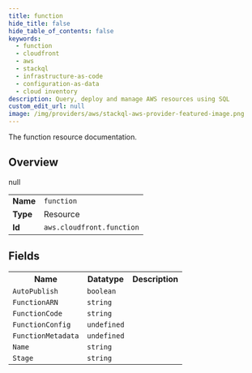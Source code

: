 ```yaml
---
title: function
hide_title: false
hide_table_of_contents: false
keywords:
  - function
  - cloudfront
  - aws
  - stackql
  - infrastructure-as-code
  - configuration-as-data
  - cloud inventory
description: Query, deploy and manage AWS resources using SQL
custom_edit_url: null
image: /img/providers/aws/stackql-aws-provider-featured-image.png
---
```

The function resource documentation.

## Overview
<table><tbody>
<tr><td><b>Name</b></td><td><code>function</code></td></tr>
<tr><td><b>Type</b></td><td>Resource</td></tr>
null
<tr><td><b>Id</b></td><td><code>aws.cloudfront.function</code></td></tr>
</tbody></table>

## Fields
<table><tbody>
<tr><th>Name</th><th>Datatype</th><th>Description</th></tr>
<tr><td><code>AutoPublish</code></td><td><code>boolean</code></td><td></td></tr><tr><td><code>FunctionARN</code></td><td><code>string</code></td><td></td></tr><tr><td><code>FunctionCode</code></td><td><code>string</code></td><td></td></tr><tr><td><code>FunctionConfig</code></td><td><code>undefined</code></td><td></td></tr><tr><td><code>FunctionMetadata</code></td><td><code>undefined</code></td><td></td></tr><tr><td><code>Name</code></td><td><code>string</code></td><td></td></tr><tr><td><code>Stage</code></td><td><code>string</code></td><td></td></tr>
</tbody></table>